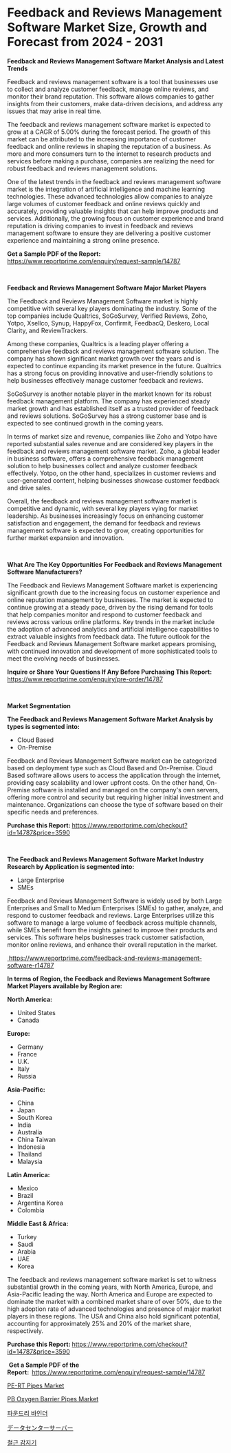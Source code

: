 <p><h1>Feedback and Reviews Management Software Market Size, Growth and Forecast from 2024 - 2031</h1></p><p><strong>Feedback and Reviews Management Software Market Analysis and Latest Trends</strong></p>
<p><p>Feedback and reviews management software is a tool that businesses use to collect and analyze customer feedback, manage online reviews, and monitor their brand reputation. This software allows companies to gather insights from their customers, make data-driven decisions, and address any issues that may arise in real time.</p><p>The feedback and reviews management software market is expected to grow at a CAGR of 5.00% during the forecast period. The growth of this market can be attributed to the increasing importance of customer feedback and online reviews in shaping the reputation of a business. As more and more consumers turn to the internet to research products and services before making a purchase, companies are realizing the need for robust feedback and reviews management solutions.</p><p>One of the latest trends in the feedback and reviews management software market is the integration of artificial intelligence and machine learning technologies. These advanced technologies allow companies to analyze large volumes of customer feedback and online reviews quickly and accurately, providing valuable insights that can help improve products and services. Additionally, the growing focus on customer experience and brand reputation is driving companies to invest in feedback and reviews management software to ensure they are delivering a positive customer experience and maintaining a strong online presence.</p></p>
<p><strong>Get a Sample PDF of the Report:&nbsp;</strong> <a href="https://www.reportprime.com/enquiry/request-sample/14787">https://www.reportprime.com/enquiry/request-sample/14787</a></p>
<p>&nbsp;</p>
<p><strong>Feedback and Reviews Management Software Major Market Players</strong></p>
<p><p>The Feedback and Reviews Management Software market is highly competitive with several key players dominating the industry. Some of the top companies include Qualtrics, SoGoSurvey, Verified Reviews, Zoho, Yotpo, Xsellco, Synup, HappyFox, Confirmit, FeedbacQ, Deskero, Local Clarity, and ReviewTrackers.</p><p>Among these companies, Qualtrics is a leading player offering a comprehensive feedback and reviews management software solution. The company has shown significant market growth over the years and is expected to continue expanding its market presence in the future. Qualtrics has a strong focus on providing innovative and user-friendly solutions to help businesses effectively manage customer feedback and reviews.</p><p>SoGoSurvey is another notable player in the market known for its robust feedback management platform. The company has experienced steady market growth and has established itself as a trusted provider of feedback and reviews solutions. SoGoSurvey has a strong customer base and is expected to see continued growth in the coming years.</p><p>In terms of market size and revenue, companies like Zoho and Yotpo have reported substantial sales revenue and are considered key players in the feedback and reviews management software market. Zoho, a global leader in business software, offers a comprehensive feedback management solution to help businesses collect and analyze customer feedback effectively. Yotpo, on the other hand, specializes in customer reviews and user-generated content, helping businesses showcase customer feedback and drive sales.</p><p>Overall, the feedback and reviews management software market is competitive and dynamic, with several key players vying for market leadership. As businesses increasingly focus on enhancing customer satisfaction and engagement, the demand for feedback and reviews management software is expected to grow, creating opportunities for further market expansion and innovation.</p></p>
<p>&nbsp;</p>
<p><strong>What Are The Key Opportunities For Feedback and Reviews Management Software Manufacturers?</strong></p>
<p><p>The Feedback and Reviews Management Software market is experiencing significant growth due to the increasing focus on customer experience and online reputation management by businesses. The market is expected to continue growing at a steady pace, driven by the rising demand for tools that help companies monitor and respond to customer feedback and reviews across various online platforms. Key trends in the market include the adoption of advanced analytics and artificial intelligence capabilities to extract valuable insights from feedback data. The future outlook for the Feedback and Reviews Management Software market appears promising, with continued innovation and development of more sophisticated tools to meet the evolving needs of businesses.</p></p>
<p><strong>Inquire or Share Your Questions If Any Before Purchasing This Report:</strong> <a href="https://www.reportprime.com/enquiry/pre-order/14787">https://www.reportprime.com/enquiry/pre-order/14787</a></p>
<p>&nbsp;</p>
<p><strong>Market Segmentation</strong></p>
<p><strong>The Feedback and Reviews Management Software Market Analysis by types is segmented into:</strong></p>
<p><ul><li>Cloud Based</li><li>On-Premise</li></ul></p>
<p><p>Feedback and Reviews Management Software market can be categorized based on deployment type such as Cloud Based and On-Premise. Cloud Based software allows users to access the application through the internet, providing easy scalability and lower upfront costs. On the other hand, On-Premise software is installed and managed on the company's own servers, offering more control and security but requiring higher initial investment and maintenance. Organizations can choose the type of software based on their specific needs and preferences.</p></p>
<p><strong>Purchase this Report:&nbsp;</strong><a href="https://www.reportprime.com/checkout?id=14787&price=3590">https://www.reportprime.com/checkout?id=14787&price=3590</a></p>
<p>&nbsp;</p>
<p><strong>The Feedback and Reviews Management Software Market Industry Research by Application is segmented into:</strong></p>
<p><ul><li>Large Enterprise</li><li>SMEs</li></ul></p>
<p><p>Feedback and Reviews Management Software is widely used by both Large Enterprises and Small to Medium Enterprises (SMEs) to gather, analyze, and respond to customer feedback and reviews. Large Enterprises utilize this software to manage a large volume of feedback across multiple channels, while SMEs benefit from the insights gained to improve their products and services. This software helps businesses track customer satisfaction, monitor online reviews, and enhance their overall reputation in the market.</p></p>
<p><a href="https://www.reportprime.com/feedback-and-reviews-management-software-r14787">&nbsp;https://www.reportprime.com/feedback-and-reviews-management-software-r14787</a></p>
<p><strong>In terms of Region, the Feedback and Reviews Management Software Market Players available by Region are:</strong></p>
<p>
    <p> <strong> North America: </strong>
        <ul>
            <li>United States</li>
            <li>Canada</li>
        </ul>
        </p> 
    <p> <strong> Europe: </strong>
        <ul>
            <li>Germany</li>
            <li>France</li>
            <li>U.K.</li>
            <li>Italy</li>
            <li>Russia</li>
        </ul>
        </p> 
    <p> <strong> Asia-Pacific: </strong>
        <ul>
            <li>China</li>
            <li>Japan</li>
            <li>South Korea</li>
            <li>India</li>
            <li>Australia</li>
            <li>China Taiwan</li>
            <li>Indonesia</li>
            <li>Thailand</li>
            <li>Malaysia</li>
        </ul>
        </p> 
    <p> <strong> Latin America: </strong>
        <ul>
            <li>Mexico</li>
            <li>Brazil</li>
            <li>Argentina Korea</li>
            <li>Colombia</li>
        </ul>
        </p> 
    <p> <strong> Middle East & Africa: </strong>
        <ul>
            <li>Turkey</li>
            <li>Saudi</li>
            <li>Arabia</li>
            <li>UAE</li>
            <li>Korea</li>
        </ul>
    </p>
    </p>
<p><p>The feedback and reviews management software market is set to witness substantial growth in the coming years, with North America, Europe, and Asia-Pacific leading the way. North America and Europe are expected to dominate the market with a combined market share of over 50%, due to the high adoption rate of advanced technologies and presence of major market players in these regions. The USA and China also hold significant potential, accounting for approximately 25% and 20% of the market share, respectively.</p></p>
<p><strong>Purchase this Report: </strong><a href="https://www.reportprime.com/checkout?id=14787&price=3590">https://www.reportprime.com/checkout?id=14787&price=3590</a></p>
<p>&nbsp;<strong>Get a Sample PDF of the Report:&nbsp;&nbsp;</strong><a href="https://www.reportprime.com/enquiry/request-sample/14787">https://www.reportprime.com/enquiry/request-sample/14787</a></p>
<p><strong></strong></p>
<p><p><a href="https://medium.com/@tobyyundt/pe-rt-pipes-market-a-global-and-regional-analysis-2024-2031-46f2c181f428">PE-RT Pipes Market</a></p><p><a href="https://medium.com/@tobyyundt/pb-oxygen-barrier-pipes-market-market-segmentation-geographical-regions-and-market-forcast-till-095cc30f7f5a">PB Oxygen Barrier Pipes Market</a></p><p><a href="https://medium.com/@domingowolf2022/%EC%A3%BC%EC%A1%B0-%EB%B0%94%EC%9D%B8%EB%8D%94-%EC%8B%9C%EC%9E%A5-%EB%8F%99%ED%96%A5-%EB%B0%8F-%EB%B6%84%EC%84%9D-%EB%AF%B8%EB%9E%98-%EC%84%B1%EC%9E%A5%EC%9D%84-%EC%9C%84%ED%95%9C-%EA%B8%B0%ED%9A%8C%EC%99%80-%EB%8F%84%EC%A0%84-2024-2031-8ee97750b71c">파운드리 바인더</a></p><p><a href="https://medium.com/@chabib.jrq/%E3%83%87%E3%83%BC%E3%82%BF%E3%82%BB%E3%83%B3%E3%82%BF%E3%83%BC%E3%82%B5%E3%83%BC%E3%83%90%E3%83%BC%E5%B8%82%E5%A0%B4%E3%81%AE%E6%96%B0%E8%88%88%E3%83%88%E3%83%AC%E3%83%B3%E3%83%89%E3%81%A8%E5%B0%86%E6%9D%A5%E3%81%AE%E5%B1%95%E6%9C%9B-2024%E5%B9%B4%E3%81%8B%E3%82%892031%E5%B9%B4%E3%81%BE%E3%81%A7%E3%81%AE%E6%9C%9F%E9%96%93-39cfdc8ec4ed">データセンターサーバー</a></p><p><a href="https://medium.com/@domingowolf2022/%EA%B0%95%EC%B2%A0-%ED%98%84%EC%83%81-%ED%83%90%EC%A7%80%EA%B8%B0-%EC%8B%9C%EC%9E%A5-2024%EB%85%84%EB%B6%80%ED%84%B0-2031%EB%85%84%EA%B9%8C%EC%A7%80%EC%9D%98-%EC%82%B0%EC%97%85-%EB%8F%99%ED%96%A5-%EB%B0%8F-%EC%98%88%EC%B8%A1-2d829438ce6b">철근 감지기</a></p></p>